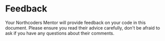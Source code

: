 # Feedback 

Your Northcoders Mentor will provide feedback on your code in this document. Please ensure you read their advice carefully, don't be afraid to ask if you have any questions about their comments. 

